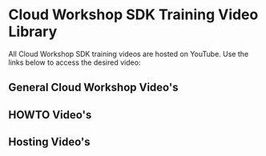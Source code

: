 **Cloud Workshop SDK Training Video Library**
==================
All Cloud Workshop SDK training videos are hosted on YouTube. Use the links below to access the desired video:

General Cloud Workshop Video's
--------

HOWTO Video's
--------

Hosting Video's
--------
